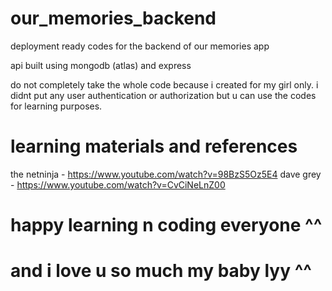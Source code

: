 # our_memories_backend
deployment ready codes for the backend of our memories app

api built using mongodb (atlas) and express 

do not completely take the whole code because i created for my girl only. i didnt put any user authentication or authorization but u can use the codes for learning purposes.

# learning materials and references
the netninja - https://www.youtube.com/watch?v=98BzS5Oz5E4
dave grey - https://www.youtube.com/watch?v=CvCiNeLnZ00

# happy learning n coding everyone ^^

# and i love u so much my baby lyy ^^
